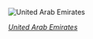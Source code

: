 
![United Arab Emirates](https://www.gstatic.com/prettyearth/assets/full/1777.jpg)

*[United Arab Emirates](https://www.google.com/maps/@25.161651,55.294128,17z/data=!3m1!1e3)*

